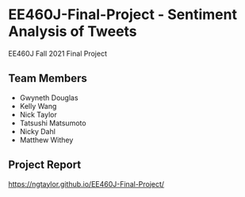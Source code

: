 # EE460J-Final-Project - Sentiment Analysis of Tweets
EE460J Fall 2021 Final Project

## Team Members
* Gwyneth Douglas
* Kelly Wang
* Nick Taylor
* Tatsushi Matsumoto
* Nicky Dahl
* Matthew Withey

## Project Report
https://ngtaylor.github.io/EE460J-Final-Project/
